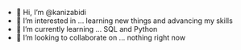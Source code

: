- 👋 Hi, I’m @kanizabidi
- 👀 I’m interested in ... learning new things and advancing my skills
- 🌱 I’m currently learning ... SQL and Python
- 💞️ I’m looking to collaborate on ... nothing right now 

<!---
kanizabidi/kanizabidi is a ✨ special ✨ repository because its `README.md` (this file) appears on your GitHub profile.
You can click the Preview link to take a look at your changes.
--->

